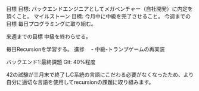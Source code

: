 目標
目標: バックエンドエンジニアとしてメガベンチャー（自社開発）に内定を頂くこと。
マイルストーン
目標: 今月中に中級を完了させること。
今週までの目標
毎日プログラミングに取り組む。

来週までの目標
中級を終わらせる。

毎日Recursionを学習する。
進捗
　- 中級-トランプゲームの再実装

バックエンド1:最終課題
Git: 40%程度

42の試験が三月末で終了しC系統の言語にこだわる必要がなくなったため、より自分に適切な言語を使用してrecursionの課題に取り組みます。
